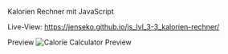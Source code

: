 Kalorien Rechner mit JavaScript

Live-View: https://jenseko.github.io/js_lvl_3-3_kalorien-rechner/

Preview
![Calorie Calculator Preview](https://github.com/Jenseko/js_lvl_3-3_kalorien-rechner/assets/123948185/f78c23cf-2222-4b34-bfce-fa5e8ab9a566)
